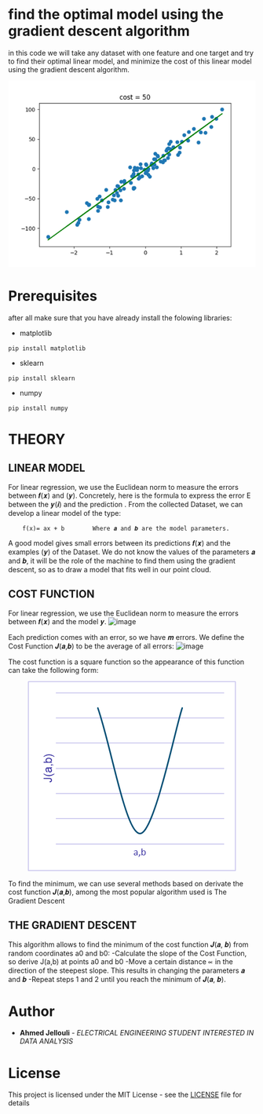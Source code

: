 
# find the optimal model using the gradient descent algorithm

in this code we will take any dataset with one feature and one target and try to find their optimal linear model, and minimize the cost of this linear model using the gradient descent algorithm.

<p align="center">
  <img width="550" height="380" src="optimalModele.png">
</p>

# Prerequisites

after all make sure that you have already install the folowing libraries:

- matplotlib
```
pip install matplotlib
```
-  sklearn 
```
pip install sklearn 
```
- numpy 
```
pip install numpy 
```

# THEORY
## **LINEAR MODEL** 
For linear regression, we use the Euclidean norm to measure the errors between 𝒇(𝒙) and (𝒚). Concretely, here is the formula to express the error E between the 𝒚(𝒊) and the prediction .
From the collected Dataset, we can develop a linear model of the type:
```
    f(x)= ax + b        Where 𝒂 and 𝒃 are the model parameters.
```
A good model gives small errors between its predictions 𝒇(𝒙) and the examples (𝒚) of the Dataset. 
We do not know the values of the parameters 𝒂 and 𝒃, it will be the role of the machine to find them using the gradient descent, so as to draw a model that fits well in our point cloud.
## **COST FUNCTION**
For linear regression, we use the Euclidean norm to measure the errors between 𝒇(𝒙) and the model 𝒚.
![image](https://user-images.githubusercontent.com/90426606/162482149-b6648431-4fd2-4b1b-b6d6-b20961fd5eae.png)

Each prediction comes with an error, so we have 𝒎 errors. We define the Cost Function 𝑱(𝒂,𝒃) to be the average of all errors:
![image](https://user-images.githubusercontent.com/90426606/162481932-6bc7b101-8cf1-43cf-b3cf-0fc604257d89.png)

The cost function is a square function so the appearance of this function can take the following form:
<p align="center">
  <img width="424" height="387" src="CostFunction.png">
</p>
To find the minimum, we can use several methods based on derivate the cost function  𝑱(𝒂,𝒃), among the most popular algorithm used is The Gradient Descent

## **THE GRADIENT DESCENT**
This algorithm allows to find the minimum of the cost function 𝑱(𝒂, 𝒃) from random coordinates a0 and b0:
-Calculate the slope of the Cost Function, so derive J(a,b) at points a0 and b0
-Move a certain distance ∝ in the direction of the steepest slope. This results in changing the parameters 𝒂 and 𝒃
-Repeat steps 1 and 2 until you reach the minimum of 𝑱(𝒂, 𝒃).
# Author

* **Ahmed Jellouli** - *ELECTRICAL ENGINEERING STUDENT INTERESTED IN DATA ANALYSIS*

# License

This project is licensed under the MIT License - see the [LICENSE](LICENSE) file for details



